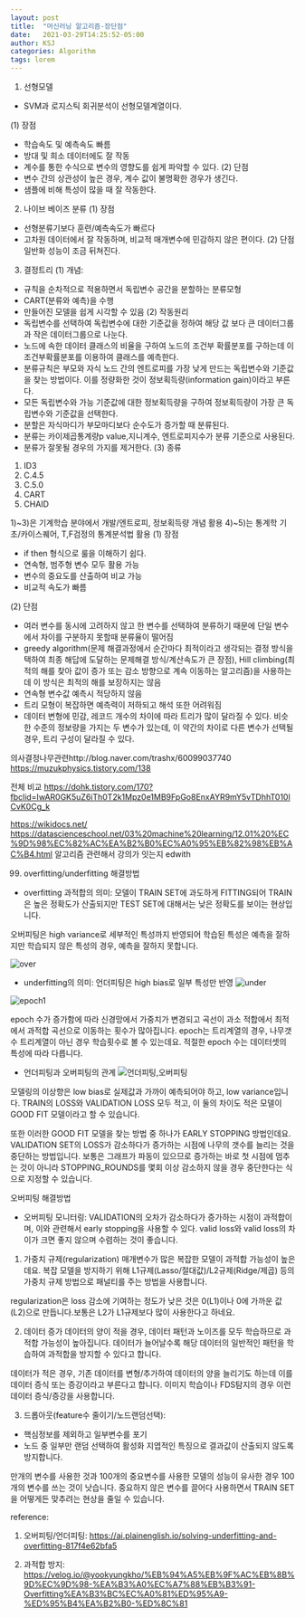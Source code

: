 ```yaml
---
layout: post
title:  "머신러닝 알고리즘-장단점"
date:   2021-03-29T14:25:52-05:00
author: KSJ
categories: Algorithm
tags: lorem
---
```

1. 선형모델
- SVM과 로지스틱 회귀분석이
선형모델계열이다.

(1) 장점
- 학습속도 및 예측속도 빠름
- 방대 및 희소 데이터에도 잘 작동
- 계수를 통한 수식으로 변수의 영향도를 쉽게 파악할 수 있다.
(2) 단점
- 변수 간의 상관성이 높은 경우, 
계수 값이 불명확한 경우가 생긴다.
- 샘플에 비해 특성이 많을 때 잘 작동한다.

2. 나이브 베이즈 분류
(1) 장점
- 선형분류기보다 훈련/예측속도가 빠르다
- 고차원 데이터에서 잘 작동하며, 비교적 매개변수에 민감하지 않은 편이다.
(2) 단점
일반화 성능이 조금 뒤쳐진다.

3. 결정트리
(1) 개념: 
- 규칙을 순차적으로 적용하면서 독립변수 공간을 분할하는 분류모형
- CART(분류와 예측)을 수행
- 만들어진 모델을 쉽게 시각할 수 있음
(2) 작동원리
- 독립변수를 선택하여 독립변수에 대한 기준값을 정하여 해당 값 보다 큰 데이터그룹과 작은 데이터그룹으로 나눈다.
- 노드에 속한 데이터 클래스의 비율을 구하여 노드의 조건부 확률분포를 구하는데
이 조건부확률분포를 이용하여 클래스를 예측한다.
- 분류규칙은 부모와 자식 노드 간의 엔트로피를 가장 낮게 만드는 독립변수와 기준값을 찾는 방법이다. 이를 정량화한 것이 정보획득량(information gain)이라고 부른다.
- 모든 독립변수와 가능 기준값에 대한 정보획득량을 구하여 정보획득량이 가장 큰 독립변수와 기준값을 선택한다.
- 분할은 자식마디가 부모마디보다 순수도가 증가할 때 분류된다.
- 분류는 카이제곱통계량p value,지니계수, 엔트로피지수가 분류 기준으로 사용된다.
- 분류가 잘못될 경우의 가지를 제거한다.
(3) 종류
1) ID3
2) C.4.5
3) C.5.0
4) CART
5) CHAID

1)~3)은 기계학습 분야에서 개발/엔트로피, 정보획득량 개념 활용
4)~5)는 통계학 기초/카이스퀘어, T,F검정의 통계분석법 활용
(1) 장점
- if then 형식으로 룰을 이해하기 쉽다.
- 연속형, 범주형 변수 모두 활용 가능
- 변수의 중요도를 산출하여 비교 가능
- 비교적 속도가 빠름

(2) 단점
- 여러 변수를 동시에 고려하지 않고
한 변수를 선택하여 분류하기 때문에
단일 변수에서 차이를 구분하지 못할때 분류율이 떨어짐
- greedy algorithm(문제 해결과정에서
순간마다 최적이라고 생각되는 결정 방식을 택하여 최종 해답에 도달하는 문제해결 방식/계산속도가 큰 장점), Hill climbing(최적의 해를 찾아 값이 증가 또는 감소 방향으로 계속 이동하는 알고리즘)을 사용하는데
이 방식은 최적의 해를 보장하지는 않음
- 연속형 변수값 예측시 적당하지 않음
- 트리 모형이 복잡하면 예측력이 저하되고
해석 또한 어려워짐
- 데이터 변형에 민감, 레코드 개수의 차이에 따라 트리가 많이 달라질 수 있다. 비슷한 수준의 정보량을 가지는 두 변수가 있는데, 이 약간의 차이로 다른 변수가 선택될 경우, 트리 구성이 달라질 수 있다.

 의사결정나무관련http://blog.naver.com/trashx/60099037740
https://muzukphysics.tistory.com/138

전체 비교
https://dohk.tistory.com/170?fbclid=IwAR0GK5uZ6iTh0T2k1Mpz0e1MB9FpGo8EnxAYR9mY5vTDhhT010lCvK0Cg_k

https://wikidocs.net/
https://datascienceschool.net/03%20machine%20learning/12.01%20%EC%9D%98%EC%82%AC%EA%B2%B0%EC%A0%95%EB%82%98%EB%AC%B4.html
알고리즘 관련해서 강의가 잇는지
edwith



99. overfitting/underfitting 해결방법
- overfitting 과적합의 의미: 모델이 TRAIN SET에 과도하게 FITTING되어 TRAIN은 높은 정확도가 산출되지만
TEST SET에 대해서는 낮은 정확도를 보이는 현상입니다.

오버피팅은 high variance로
세부적인 특성까지 반영되어
학습된 특성은 예측을 잘하지만
학습되지 않은 특성의 경우, 예측을 잘하지 못합니다.

![over](https://user-images.githubusercontent.com/77030465/113381573-470a7580-93ba-11eb-8b3a-83becb157a4f.JPG)


- underfitting의 의미: 언더피팅은 high bias로 일부 특성만 반영
![under](https://user-images.githubusercontent.com/77030465/113381576-4c67c000-93ba-11eb-9399-2e50531ae51f.JPG)

![epoch1](https://user-images.githubusercontent.com/77030465/113385556-54782d80-93c3-11eb-8234-dbb9c9734923.JPG)

epoch 수가 증가함에 따라 신경망에서 가중치가 변경되고 
곡선이 과소 적합에서 최적에서 과적합 곡선으로 이동하는 횟수가 많아집니다.
epoch는 트리계열의 경우, 나무갯수 트리계열이 아닌 경우 학습횟수로 볼 수 있는데요.
적절한 epoch 수는 데이터셋의 특성에 따라 다릅니다.


- 언더피팅과 오버피팅의 관계
![언더피팅,오버피팅](https://user-images.githubusercontent.com/77030465/113381426-ea0ebf80-93b9-11eb-878b-a4f23b7fdf23.JPG)

모델링의 이상향은 
low bias로 실제값과 가까이 예측되어야 하고, low variance입니다.
TRAIN의 LOSS와 VALIDATION LOSS 모두 적고, 이 둘의 차이도 적은 모델이 GOOD FIT 모델이라고
할 수 있습니다.

또한 이러한 GOOD FIT 모델을 찾는 방법 중 하나가 EARLY STOPPING 방법인데요.
VALIDATION SET의 LOSS가 감소하다가 증가하는 시점에 나무의 갯수를 늘리는 것을 
중단하는 방법입니다. 보통은 그래프가 파동이 있으므로 증가하는 바로 첫 시점에 멈추는 것이 아니라
STOPPING_ROUNDS를 몇회 이상 감소하지 않을 경우 중단한다는 식으로 지정할 수 있습니다.


오버피팅 해결방법

- 오버피팅 모니터링:
VALIDATION의 오차가 감소하다가 증가하는 시점이 과적합이며, 이와 관련해서 early stopping을 사용할 수 있다. valid loss와 valid loss의 차이가 크면 좋지 않으며 수렴하는 것이 좋습니다.


1) 가중치 규제(regularization)
매개변수가 많은 복잡한 모델이 과적합 가능성이 높은데요. 복잡 모델을 방지하기 위해 L1규제(Lasso/절대값)/L2규제(Ridge/제곱) 등의 가중치 규제 방법으로 패널티를 주는 방법을 사용합니다.

regularization은 loss 감소에 기여하는 정도가 낮은 것은 0(L1)이나 0에 가까운 값(L2)으로 만듭니다.보통은 L2가 L1규제보다 많이 사용한다고 하네요. 


2) 데이터 증가
데이터의 양이 적을 경우, 데이터 패턴과 노이즈를 모두 학습하므로 과적합 가능성이 높아집니다. 데이터가 늘어날수록 해당 데이터의 일반적인 패턴을 학습하여 과적합을 방지할 수 있다고 합니다.

데이터가 적은 경우, 기존 데이터를 변형/추가하여 데이터의 양을 늘리기도 하는데 이를 데이터 증식 또는 증강이라고 부른다고 합니다. 이미지 학습이나 FDS탐지의 경우 이런 데이터 증식/증강을 사용합니다.

3) 드롭아웃(feature수 줄이기/노드랜덤선택):
- 핵심정보를 제외하고 일부변수를 포기
- 노드 중 일부만 랜덤 선택하여 활성화
지엽적인 특징으로 결과값이 산출되지 않도록 방지합니다. 

만개의 변수를 사용한 것과 100개의 중요변수를 사용한 모델의 성능이 유사한 경우 
100개의 변수를 쓰는 것이 낫습니다. 중요하지 않은 변수를 끌어다 사용하면서 TRAIN SET을 어떻게든 맞추려는 현상을 줄일 수 있습니다.


reference:
1) 오버피팅/언더피팅:
https://ai.plainenglish.io/solving-underfitting-and-overfitting-817f4e62bfa5
2. 과적합 방지: https://velog.io/@yookyungkho/%EB%94%A5%EB%9F%AC%EB%8B%9D%EC%9D%98-%EA%B3%A0%EC%A7%88%EB%B3%91-Overfitting%EA%B3%BC%EC%A0%81%ED%95%A9-%ED%95%B4%EA%B2%B0-%ED%8C%81



